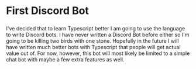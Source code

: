 # First Discord Bot

###
I've decided that to learn Typescript better I am going to use the language to write Discord bots. I have never written a Discord Bot before either so I'm going to be killing two birds with one stone. Hopefully in the future I will have written much better bots with Typescript that people will get actual value out of. For now, however, this bot will most likely be limited to a simple chat bot with maybe a few extra features as well.